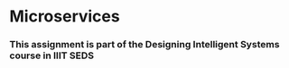 # Microservices

### This assignment is part of the Designing Intelligent Systems course in IIIT SEDS 
